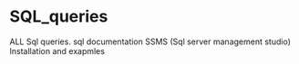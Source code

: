 # SQL_queries
 ALL Sql queries.
 sql documentation
 SSMS (Sql server management studio) Installation and exapmles

